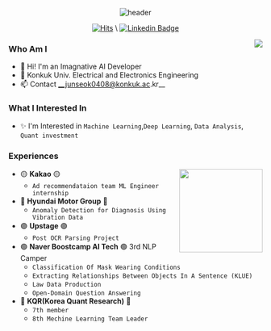 <div align="center">
  
![header](https://capsule-render.vercel.app/api?type=waving&color=0:e3f400,100:00ff00&height=125&section=header&text=Junseok's%20Workspace&fontSize=50&fontAlign=50&fontColor=FFFFFF)
 
[![Hits](https://hits.seeyoufarm.com/api/count/incr/badge.svg?url=https%3A%2F%2Fgithub.com%2Fjunseok0408&count_bg=%23EB8B10&title_bg=%23684327&icon=&icon_color=%23E7E7E7&title=VISIT&edge_flat=false)](https://github.com/junseok0408) 
\\<!--[![Notion](https://img.shields.io/badge/Notion-%23000000.svg?style=for-the-badge&logo=notion&logoColor=white)](https://separate-salsa-b21.notion.site/8b5ededdbe9248128268b39816279ac4)-->
[![Linkedin Badge](https://img.shields.io/badge/-LinkedIn-blue?style=flat-square&logo=Linkedin&logoColor=white&link=https://www.linkedin.com/in/junseok0408/)](https://www.linkedin.com/in/junseok0408/)
  
</div>
<a target="_blank" href="https://solved.ac/profile/junseok0408"><img align='right' src="http://mazassumnida.wtf/api/v2/generate_badge?boj=junseok0408"></a>


### Who Am I
- 🌱 Hi! I'm an Imagnative AI Developer
- 📝 Konkuk Univ. Electrical and Electronics Engineering
- 📫 Contact __junseok0408@konkuk.ac.kr__



### What I Interested In
- ✨ I'm Interested in `Machine Learning`,`Deep Learning`, `Data Analysis`, `Quant investment`


### Experiences
<img align='right' src="https://github-readme-stats.vercel.app/api?username=junseok0408&count_private=True" height="165">

- 🟡 __Kakao__ 🟡
  - `Ad recommendataion team ML Engineer internship`
- 🔵 __Hyundai Motor Group__ 🔵
  - `Anomaly Detection for Diagnosis Using Vibration Data`
- 🟣 __Upstage__ 🟣
  - `Post OCR Parsing Project`
- 🟢 __Naver Boostcamp AI Tech__ 🟢 3rd NLP Camper
  - `Classification Of Mask Wearing Conditions`
  - `Extracting Relationships Between Objects In A Sentence (KLUE)`
  - `Law Data Production`
  - `Open-Domain Question Answering`
- 🔴 __KQR(Korea Quant Research)__ 🔴 
  - `7th member`
  - `8th Mechine Learning Team Leader`






